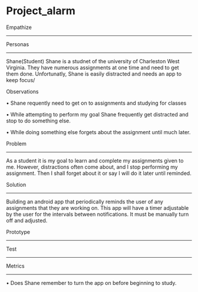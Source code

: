 # Project_alarm
Empathize
_____________________
Personas
_____________________
Shane(Student)
Shane is a studnet of the university of Charleston West Virginia. They have numerous assignments at one time and need to get them done. Unfortunatly, Shane is easily distracted and needs an app to keep focus/

Observations

  •	Shane requently need to get on to assignments and studying for classes
  
  •	While attempting to perform my goal Shane frequently get distracted and stop to do something else.
  
  • While doing something else forgets about the assignment until much later. 

Problem
______________________
As a student it is my goal to learn and complete my assignments given to me. However, distractions often come about, and I stop performing my assignment. Then I shall forget about it or say I will do it later until reminded.

Solution
_________________________
Building an android app that periodically reminds the user of any assignments that they are working on. This app will have a timer adjustable by the user for the intervals between notifications. It must be manually turn off and adjusted.

Prototype 
_____________________________


Test
____________________________
Metrics
___________________________
• Does Shane remember to turn the app on before beginning to study.

